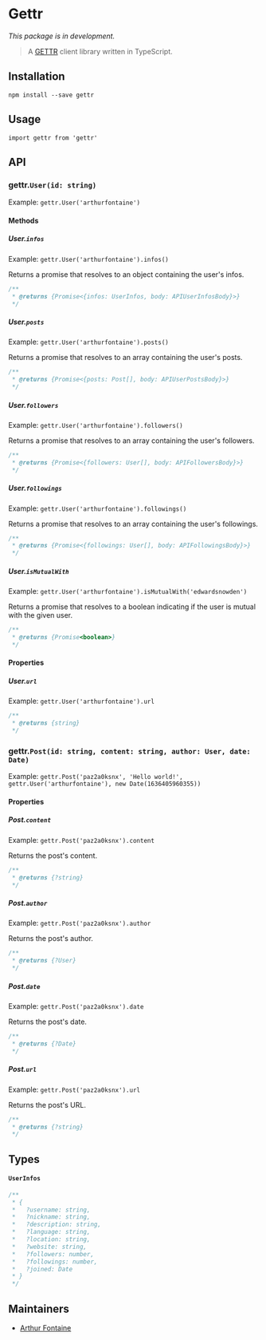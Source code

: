 # Gettr

_This package is in development._

> A [GETTR](https://gettr.com/) client library written in TypeScript.

## Installation

    npm install --save gettr

## Usage

    import gettr from 'gettr'

## API

### gettr.`User(id: string)`
Example: `gettr.User('arthurfontaine')`

#### Methods

##### User.`infos`
Example: `gettr.User('arthurfontaine').infos()`

Returns a promise that resolves to an object containing the user's infos.

```js
/**
 * @returns {Promise<{infos: UserInfos, body: APIUserInfosBody}>}
 */
```

##### User.`posts`
Example: `gettr.User('arthurfontaine').posts()`

Returns a promise that resolves to an array containing the user's posts.

```js
/**
 * @returns {Promise<{posts: Post[], body: APIUserPostsBody}>}
 */
```

##### User.`followers`
Example: `gettr.User('arthurfontaine').followers()`

Returns a promise that resolves to an array containing the user's followers.

```js
/**
 * @returns {Promise<{followers: User[], body: APIFollowersBody}>}
 */
```

##### User.`followings`
Example: `gettr.User('arthurfontaine').followings()`

Returns a promise that resolves to an array containing the user's followings.

```js
/**
 * @returns {Promise<{followings: User[], body: APIFollowingsBody}>}
 */
```

##### User.`isMutualWith`
Example: `gettr.User('arthurfontaine').isMutualWith('edwardsnowden')`

Returns a promise that resolves to a boolean indicating if the user is mutual with the given user.

```js
/**
 * @returns {Promise<boolean>}
 */
```

#### Properties

##### User.`url`
Example: `gettr.User('arthurfontaine').url`

```js
/**
 * @returns {string}
 */
```

### gettr.`Post(id: string, content: string, author: User, date: Date)`
Example: `gettr.Post('paz2a0ksnx', 'Hello world!', gettr.User('arthurfontaine'), new Date(1636405960355))`

#### Properties

##### Post.`content`
Example: `gettr.Post('paz2a0ksnx').content`

Returns the post's content.

```js
/**
 * @returns {?string}
 */
```

##### Post.`author`
Example: `gettr.Post('paz2a0ksnx').author`

Returns the post's author.

```js
/**
 * @returns {?User}
 */
```

##### Post.`date`
Example: `gettr.Post('paz2a0ksnx').date`

Returns the post's date.

```js
/**
 * @returns {?Date}
 */
```

##### Post.`url`
Example: `gettr.Post('paz2a0ksnx').url`

Returns the post's URL.

```js
/**
 * @returns {?string}
 */
```

## Types

#### `UserInfos`

```js
/**
 * {
 *   ?username: string,
 *   ?nickname: string,
 *   ?description: string,
 *   ?language: string,
 *   ?location: string,
 *   ?website: string,
 *   ?followers: number,
 *   ?followings: number,
 *   ?joined: Date
 * }
 */
```

## Maintainers

- [Arthur Fontaine](https://github.com/arthur-fontaine)

